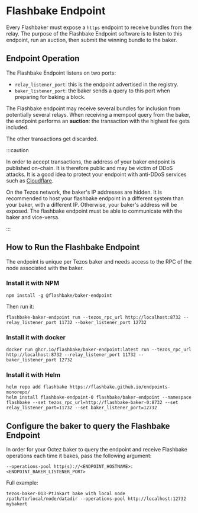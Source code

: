 # Flashbake Endpoint

Every Flashbaker must expose a `https` endpoint to receive bundles from the relay. The purpose of the Flashbake Endpoint software is to listen to this endpoint, run an auction, then submit the winning bundle to the baker.

## Endpoint Operation

The Flashbake Endpoint listens on two ports:

* `relay_listener_port`: this is the endpoint advertised in the registry.
* `baker_listener_port`: the baker sends a query to this port when preparing for baking a block.

The Flashbake endpoint may receive several bundles for inclusion from potentially several relays. When receiving a mempool query from the baker, the endpoint performs an **auction**: the transaction with the highest fee gets included.

The other transactions get discarded.

:::caution

In order to accept transactions, the address of your baker endpoint is published on-chain. It is therefore public and may be victim of DDoS attacks. It is a good idea to protect your endpoint with anti-DDoS services such as [Cloudflare](https://cloudflare.com).

On the Tezos network, the baker's IP addresses are hidden. It is recommended to host your flashbake endpoint in a different system than your baker, with a different IP. Otherwise, your baker's address will be exposed. The flashbake endpoint must be able to communicate with the baker and vice-versa.

:::

## How to Run the Flashbake Endpoint

The endpoint is unique per Tezos baker and needs access to the RPC of the node associated with the baker.

### Install it with NPM

```
npm install -g @flashbake/baker-endpoint
```

Then run it:

```
flashbake-baker-endpoint run --tezos_rpc_url http://localhost:8732 --relay_listener_port 11732 --baker_listener_port 12732
```

### Install it with docker

```
docker run ghcr.io/flashbake/baker-endpoint:latest run --tezos_rpc_url http://localhost:8732 --relay_listener_port 11732 --baker_listener_port 12732
```

### Install it with Helm

```
helm repo add flashbake https://flashbake.github.io/endpoints-monorepo/
helm install flashbake-endpoint-0 flashbake/baker-endpoint --namespace flashbake --set tezos_rpc_url=http://flashbake-baker-0:8732 --set relay_listener_port=11732 --set baker_listener_port=12732
```

## Configure the baker to query the Flashbake Endpoint

In order for your Octez baker to query the endpoint and receive Flashbake operations each time it bakes, pass the following argument:

```
--operations-pool http(s)://<ENDPOINT_HOSTNAME>:<ENDPOINT_BAKER_LISTENER_PORT>
```

Full example:

```
tezos-baker-013-PtJakart bake with local node /path/to/local/node/datadir --operations-pool http://localhost:12732 mybakert
```
